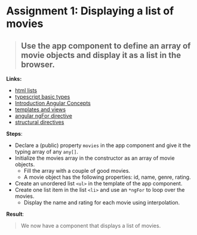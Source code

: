 Assignment 1: Displaying a list of movies
==============================================

> ## Use the app component to define an array of movie objects and display it as a list in the browser.

**Links:**
- [html lists](http://www.w3schools.com/html/html_lists.asp)
- [typescript basic types](https://www.typescriptlang.org/docs/handbook/basic-types.html)
- [Introduction Angular Concepts](https://angular.io/guide/architecture)
- [templates and views](https://angular.io/guide/architecture-components#templates-and-views)
- [angular ngFor directive](https://angular-training-guide.rangle.io/directives/structural_directives/ng_for_directive)
- [structural directives](https://angular-training-guide.rangle.io/directives/structural_directives)

**Steps**:
- Declare a (public) property `movies` in the app component and give it the typing array of any `any[]`.
- Initialize the movies array in the constructor as an array of movie objects.
  - Fill the array with a couple of good movies.
  - A movie object has the following properties: id, name, genre, rating.
- Create an unordered list `<ul>` in the template of the app component.
- Create one list item in the list `<li>` and use an `*ngFor` to loop over the movies.
  - Display the name and rating for each movie using interpolation.

**Result**:
> We now have a component that displays a list of movies.